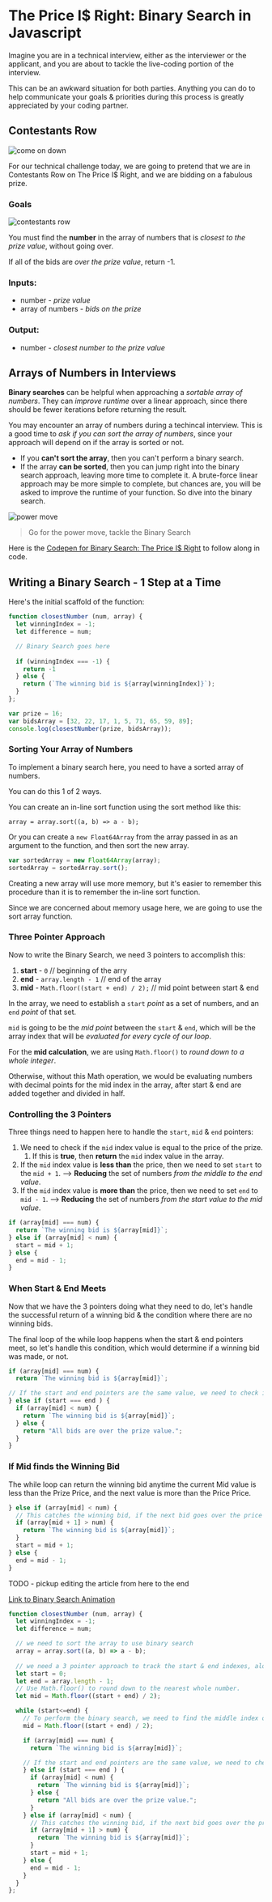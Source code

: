 # The Price I$ Right: Binary Search in Javascript
Imagine you are in a technical interview, either as the interviewer or the applicant, and you are about to tackle the live-coding portion of the interview. 

This can be an awkward situation for both parties. Anything you can do to help communicate your goals & priorities during this process is greatly appreciated by your coding partner.
## Contestants Row

![come on down](./images/price-is-right-come-on-down.gif)

For our technical challenge today, we are going to pretend that we are in Contestants Row on The Price I$ Right, and we are bidding on a fabulous prize.

### Goals
![contestants row](./images/contestants-row.jpg)

You must find the **number** in the array of numbers that is *closest to the prize value*, without going over.

If all of the bids are *over the prize value*, return -1.

### Inputs:
- number - *prize value*
- array of numbers - *bids on the prize*

### Output:
- number - *closest number to the prize value*

## Arrays of Numbers in Interviews
**Binary searches** can be helpful when approaching a *sortable array of numbers*. They can *improve runtime* over a linear approach, since there should be fewer iterations before returning the result.

You may encounter an array of numbers during a techincal interview. This is a good time to *ask if you can sort the array of numbers*, since your approach will depend on if the array is sorted or not. 

- If you **can't sort the array**, then you can't perform a binary search. 
- If the array **can be sorted**, then you can jump right into the binary search approach, leaving more time to complete it. A brute-force linear approach may be more simple to complete, but chances are, you will be asked to improve the runtime of your function. So dive into the binary search.

![power move](./images/contestant-amazed-1-dollar.gif)

> Go for the power move, tackle the Binary Search

Here is the [Codepen for Binary Search: The Price I$ Right](https://codepen.io/JasonToups/pen/YzepqGQ) to follow along in code.



## Writing a Binary Search - 1 Step at a Time

Here's the initial scaffold of the function:

```javascript
function closestNumber (num, array) {
  let winningIndex = -1;
  let difference = num;

  // Binary Search goes here
  
  if (winningIndex === -1) {
    return -1
  } else {
    return (`The winning bid is ${array[winningIndex]}`);
  }
};

var prize = 16;
var bidsArray = [32, 22, 17, 1, 5, 71, 65, 59, 89];
console.log(closestNumber(prize, bidsArray));
```

### Sorting Your Array of Numbers
To implement a binary search here, you need to have a sorted array of numbers.

You can do this 1 of 2 ways.

You can create an in-line sort function using the sort method like this:

`array = array.sort((a, b) => a - b);`

Or you can create a `new Float64Array` from the array passed in as an argument to the function, and then sort the new array.

```javascript
var sortedArray = new Float64Array(array);
sortedArray = sortedArray.sort();
```

Creating a new array will use more memory, but it's easier to remember this procedure than it is to remember the in-line sort function.

Since we are concerned about memory usage here, we are going to use the sort array function.

### Three Pointer Approach

Now to write the Binary Search, we need 3 pointers to accomplish this:

1. **start** - `0` // beginning of the arry
2. **end** - `array.length - 1` // end of the array
3. **mid** - `Math.floor((start + end) / 2);` // mid point between start & end

In the array, we need to establish a `start` *point* as a set of numbers, and an `end` *point* of that set. 

`mid` is going to be the *mid point* between the `start` & `end`, which will be the array index that will be *evaluated for every cycle of our loop*.

For the **mid calculation**, we are using `Math.floor()` to *round down to a whole integer*. 

Otherwise, without this Math operation, we would be evaluating numbers with decimal points for the mid index in the array, after start & end are added together and divided in half.

### Controlling the 3 Pointers

  Three things need to happen here to handle the `start`, `mid` & `end` pointers:
  
  1. We need to check if the `mid` index value is equal to the price of the prize.
     1. If this is **true**, then **return** the `mid` index value in the array.
  2. If the `mid` index value is **less than** the price, then we need to set `start` to the `mid + 1`. --> **Reducing** the set of numbers *from the middle to the end value*.
  3. If the `mid` index value is **more than** the price, then we need to set `end` to `mid - 1`. --> **Reducing** the set of numbers *from the start value to the mid value*.
  
```javascript
if (array[mid] === num) {
  return `The winning bid is ${array[mid]}`;
} else if (array[mid] < num) {
  start = mid + 1;
} else {
  end = mid - 1;
}
```

<!-- TODO update this section to reflect the new logic to return the winning value -->
### When Start & End Meets
Now that we have the 3 pointers doing what they need to do, let's handle the successful return of a winning bid & the condition where there are no winning bids.

The final loop of the while loop happens when the start & end pointers meet, so let's handle this condition, which would determine if a winning bid was made, or not.

```javascript
if (array[mid] === num) {
  return `The winning bid is ${array[mid]}`;

// If the start and end pointers are the same value, we need to check if the mid value is less than the prize value.
} else if (start === end ) {
  if (array[mid] < num) {
    return `The winning bid is ${array[mid]}`;
  } else {
    return "All bids are over the prize value.";
  }
}
```

### If Mid finds the Winning Bid
The while loop can return the winning bid anytime the current Mid value is less than the Prize Price, and the next value is more than the Price Price.

```javascript
} else if (array[mid] < num) {
  // This catches the winning bid, if the next bid goes over the price of the prize.
  if (array[mid + 1] > num) {
    return `The winning bid is ${array[mid]}`;
  }
  start = mid + 1;
} else {
  end = mid - 1;
}
```

TODO - pickup editing the article from here to the end

[Link to Binary Search Animation](https://editor.p5js.org/JasonToups/sketches/ltjU85pm1)

```javascript
function closestNumber (num, array) {
  let winningIndex = -1;
  let difference = num;

  // we need to sort the array to use binary search
  array = array.sort((a, b) => a - b);
  
  // we need a 3 pointer approach to track the start & end indexes, along with the middle of them, which will be set during each while loop.
  let start = 0;
  let end = array.length - 1;
  // Use Math.floor() to round down to the nearest whole number.
  let mid = Math.floor((start + end) / 2);

  while (start<=end) {
    // To perform the binary search, we need to find the middle index of the array, for every cycle of the loop. 
    mid = Math.floor((start + end) / 2);

    if (array[mid] === num) {
      return `The winning bid is ${array[mid]}`;

    // If the start and end pointers are the same value, we need to check if the mid value is less than the prize value.
    } else if (start === end ) {
      if (array[mid] < num) {
        return `The winning bid is ${array[mid]}`;
      } else {
        return "All bids are over the prize value.";
      }
    } else if (array[mid] < num) {
      // This catches the winning bid, if the next bid goes over the price of the prize.
      if (array[mid + 1] > num) {
        return `The winning bid is ${array[mid]}`;
      }
      start = mid + 1;
    } else {
      end = mid - 1;
    }
  }
};
```